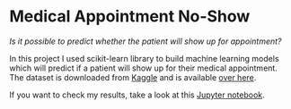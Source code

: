 # Medical Appointment No-Show

*Is it possible to predict whether the patient will show up for appointment?*

In this project I used scikit-learn library to build machine learning models which will predict if a patient will show up for their medical appointment. The dataset is downloaded from [Kaggle](https://www.kaggle.com/) and is available [over here](https://github.com/Pjarzabek/MedicalNoShow/blob/master/Appointments.csv). 

If you want to check my results, take a look at this [Jupyter notebook](https://github.com/Pjarzabek/MedicalNoShow/blob/master/Medical%20Appointments%20No%20Show.ipynb). 
